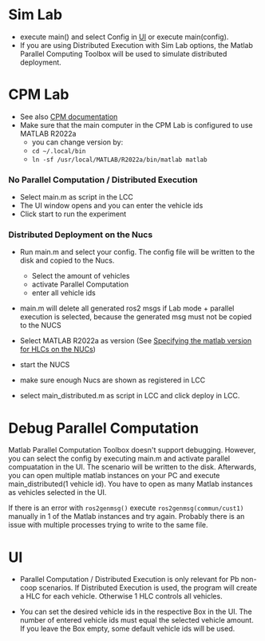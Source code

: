 # Sim Lab

- execute main() and select Config in [UI](#UI) or execute main(config).
- If you are using Distributed Execution with Sim Lab options, the Matlab Parallel Computing Toolbox will be used to simulate distributed deployment.

# CPM Lab

* See also [CPM documentation](https://cpm.embedded.rwth-aachen.de/doc/)
* Make sure that the main computer in the CPM Lab is configured to use MATLAB R2022a
  * you can change version by:
  * `cd ~/.local/bin`
  * `ln -sf /usr/local/MATLAB/R2022a/bin/matlab matlab `

### No Parallel Computation / Distributed Execution

* Select main.m as script in the LCC
* The UI window opens and you can enter the vehicle ids
* Click start to run the experiment

### Distributed Deployment on the Nucs
 * Run main.m and select your config. The config file will be written to the disk and copied to the Nucs.
   * Select the amount of vehicles
   * activate Parallel Computation
   * enter all vehicle ids


 * main.m will delete all generated ros2 msgs if Lab mode + parallel execution is selected, because the generated msg must not be copied to the NUCS
 * Select MATLAB R2022a as version (See [Specifying the matlab version for HLCs on the NUCs](https://cpm.embedded.rwth-aachen.de/doc/pages/viewpage.action?pageId=25395201))


 * start the NUCS

 * make sure enough Nucs are shown as registered in LCC


 * select main_distributed.m as script in LCC and click deploy in LCC.

# Debug Parallel Computation

Matlab Parallel Computation Toolbox doesn't support debugging. However, you can select the config by executing main.m and activate parallel compuatation in the UI. The scenario will be written to the disk. Afterwards, you can open multiple matlab instances on your PC and execute main_distributed(1 vehicle id). You have to open as many Matlab instances as vehicles selected in the UI.

If there is an error with `ros2genmsg()` execute `ros2genmsg(commun/cust1)` manually in 1 of the Matlab instances and try again. Probably there is an issue with multiple processes trying to write to the same file.


# UI
-	 Parallel Computation / Distributed Execution is only relevant for Pb non-coop scenarios. If Distributed Execution is used, the program will create a HLC for each vehicle. Otherwise 1 HLC controls all vehicles.

- You can set the desired vehicle ids in the respective Box in the UI. The number of entered vehicle ids must equal the selected vehicle amount. If you leave the Box empty, some default vehicle ids will be used.